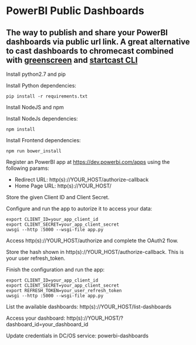 # PowerBI Public Dashboards

## The way to publish and share your PowerBI dashboards via public url link. A great alternative to cast dashboards to chromecast combined with [greenscreen](https://github.com/groupon/greenscreen) and [startcast CLI](https://github.com/diequeiroz/start-chromecast-CLI)

Install python2.7 and pip

Install Python dependencies:
```
pip install -r requirements.txt
```

Install NodeJS and npm

Install NodeJs dependencies: 
```
npm install
``` 

Install Frontend dependencies:
```
npm run bower_install
``` 

Register an PowerBI app at https://dev.powerbi.com/apps using the following params:
- Redirect URL: http(s)://YOUR_HOST/authorize-callback
- Home Page URL: http(s)://YOUR_HOST/

Store the given Client ID and Client Secret.

Configure and run the app to autorize it to access your data:

```
export CLIENT_ID=your_app_client_id
export CLIENT_SECRET=your_app_client_secret
uwsgi --http :5000 --wsgi-file app.py
```

Access http(s)://YOUR_HOST/authorize and complete the OAuth2 flow.

Store the hash shown in http(s)://YOUR_HOST/authorize-callback. This is your user refresh_token.

Finish the configuration and run the app:

```
export CLIENT_ID=your_app_client_id
export CLIENT_SECRET=your_app_client_secret
export REFRESH_TOKEN=your_user_refresh_token
uwsgi --http :5000 --wsgi-file app.py
```

List the available dashboards: http(s)://YOUR_HOST/list-dashboards

Access your dashboard: http(s)://YOUR_HOST/?dashboard_id=your_dashboard_id

Update credentials in DC/OS service: powerbi-dashboards

